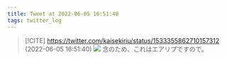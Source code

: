 ```yaml
---
title: Tweet at 2022-06-05 16:51:40
tags: twitter_log
---
```


> [!CITE] https://twitter.com/kaisekiriu/status/1533355862710157312 (2022-06-05 16:51:40)
> ![](https://twitter.com/kaisekiriu/status/1533355862710157312)
> 念のため、これはエアリプですので。

